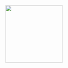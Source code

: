 <div align="center">
  <a href="https://github.com/carlossouzadev">
  <img height="180em" src="https://github-readme-stats-phi-three-89.vercel.app/api?username=carlossouzadev&show_icons=true&theme=highcontrast&include_all_commits=true&count_private=true"/>
 <!-- <img height="180em" src="https://github-readme-stats-phi-three-89.vercel.app/api/top-langs/?username=carlossouzadev&langs_count=10&theme=dark"/> -->
</div>

<!--
**carlossouzadev/carlossouzadev** is a ✨ _special_ ✨ repository because its `README.md` (this file) appears on your GitHub profile.

Here are some ideas to get you started:

- 🔭 I’m currently working on ...
- 🌱 I’m currently learning ...
- 👯 I’m looking to collaborate on ...
- 🤔 I’m looking for help with ...
- 💬 Ask me about ...
- 📫 How to reach me: ...
- 😄 Pronouns: ...
- ⚡ Fun fact: ...
-->
